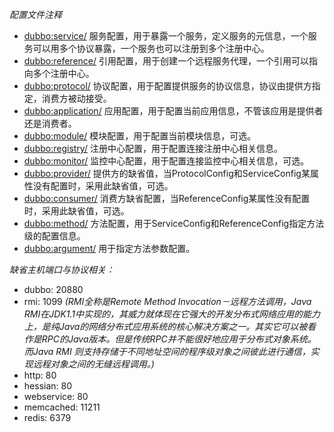 *配置文件注释*

- <dubbo:service/> 服务配置，用于暴露一个服务，定义服务的元信息，一个服务可以用多个协议暴露，一个服务也可以注册到多个注册中心。
- <dubbo:reference/> 引用配置，用于创建一个远程服务代理，一个引用可以指向多个注册中心。
- <dubbo:protocol/> 协议配置，用于配置提供服务的协议信息，协议由提供方指定，消费方被动接受。
- <dubbo:application/> 应用配置，用于配置当前应用信息，不管该应用是提供者还是消费者。
- <dubbo:module/> 模块配置，用于配置当前模块信息，可选。
- <dubbo:registry/> 注册中心配置，用于配置连接注册中心相关信息。
- <dubbo:monitor/> 监控中心配置，用于配置连接监控中心相关信息，可选。
- <dubbo:provider/> 提供方的缺省值，当ProtocolConfig和ServiceConfig某属性没有配置时，采用此缺省值，可选。
- <dubbo:consumer/> 消费方缺省配置，当ReferenceConfig某属性没有配置时，采用此缺省值，可选。
- <dubbo:method/> 方法配置，用于ServiceConfig和ReferenceConfig指定方法级的配置信息。
- <dubbo:argument/> 用于指定方法参数配置。

*缺省主机端口与协议相关：*

- dubbo: 20880
- rmi: 1099  *(RMI全称是Remote Method Invocation－远程方法调用，Java RMI在JDK1.1中实现的，其威力就体现在它强大的开发分布式网络应用的能力上，是纯Java的网络分布式应用系统的核心解决方案之一。其实它可以被看作是RPC的Java版本。但是传统RPC并不能很好地应用于分布式对象系统。而Java RMI 则支持存储于不同地址空间的程序级对象之间彼此进行通信，实现远程对象之间的无缝远程调用。)*
- http: 80
- hessian: 80
- webservice: 80
- memcached: 11211
- redis: 6379
